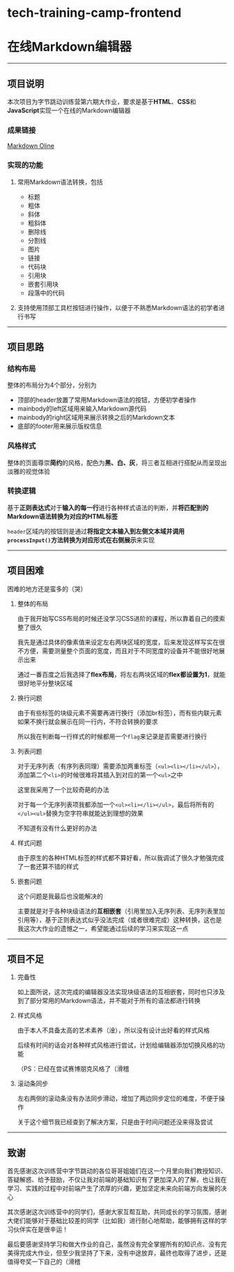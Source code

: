 # tech-training-camp-frontend



# 在线Markdown编辑器



---



## 项目说明

本次项目为字节跳动训练营第六期大作业，要求是基于**HTML**、**CSS**和**JavaScript**实现一个在线的Markdown编辑器



### 成果链接

[Markdown Oline](https://linzs148.github.io/tech-training-camp-frontend/)



### 实现的功能

1. 常用Markdown语法转换，包括

   * 标题
   * 粗体
   * 斜体
   * 粗斜体
   * 删除线
   * 分割线
   * 图片
   * 链接
   * 代码块
   * 引用块
   * 嵌套引用块
   * 段落中的代码
2. 支持使用顶部工具栏按钮进行操作，以便于不熟悉Markdown语法的初学者进行书写



---



## 项目思路



### 结构布局

整体的布局分为4个部分，分别为

* 顶部的header放置了常用Markdown语法的按钮，方便初学者操作
* mainbody的left区域用来输入Markdown源代码
* mainbody的right区域用来展示转换之后的Markdown文本
* 底部的footer用来展示版权信息



### 风格样式

整体的页面尊崇**简约**的风格，配色为**黑、白、灰**，将三者互相进行搭配从而呈现出淡雅的视觉体验



### 转换逻辑

基于**正则表达式**对于**输入的每一行**进行各种样式语法的判断，并**将匹配到的Markdown语法转换为对应的HTML标签**

`header`区域内的按钮则是通过**将指定文本输入到左侧文本域并调用`processInput()`方法转换为对应形式在右侧展示**来实现



---



## 项目困难

困难的地方还是蛮多的（哭）

1. 整体的布局

   由于我开始写CSS布局的时候还没学习CSS进阶的课程，所以靠着自己的摸索整了很久

   我先是通过具体的像素值来设定左右两块区域的宽度，后来发现这样写实在很不方便，需要测量整个页面的宽度，而且对于不同宽度的设备并不能很好地展示出来

   通过一番百度之后我选择了**flex布局**，将左右两块区域的**flex都设置为1**，就能很好地平分整块区域

2. 换行问题

   由于有些标签的块级元素不需要再进行换行（添加br标签），而有些内联元素如果不换行就会展示在同一行内，不符合转换的要求

   所以我在判断每一行样式的时候都用一个`flag`来记录是否需要进行换行

3. 列表问题

   对于无序列表（有序列表同理）需要添加两重标签（`<ul><li></li></ul>`），添加第二个`<li>`的时候很难将其插入到对应的第一个`<ul>`之中

   这里我采用了一个比较奇葩的办法

   对于每一个无序列表项我都添加一个`<ul><li></li></ul>`，最后将所有的`</ul><ul>`替换为空字符串就能达到理想的效果

   不知道有没有什么更好的办法

4. 样式问题

   由于原生的各种HTML标签的样式都不算好看，所以我调试了很久才勉强完成了一套还算不错的样式

5. 嵌套问题

   这个问题是我最后也没能解决的

   主要就是对于各种块级语法的**互相嵌套**（引用里加入无序列表、无序列表里加引用等），基于正则表达式似乎没法完成（或者很难完成）这种转换，这也是我这次大作业的遗憾之一，希望能通过后续的学习来实现这一点



---



## 项目不足



1. 完备性

   如上面所说，这次完成的编辑器没法实现块级语法的互相嵌套，同时也只涉及到了部分常用的Markdown语法，并不能对于所有的语法都进行转换

2. 样式风格

   由于本人不具备太高的艺术素养（淦），所以没有设计出好看的样式风格

   后续有时间的话会对各种样式风格进行尝试，计划给编辑器添加切换风格的功能

   （PS：已经在尝试赛博朋克风格了（滑稽

3. 滚动条同步

   左右两侧的滚动条没有办法同步滑动，增加了两边同步定位的难度，不便于操作

   关于这个细节我已经查到了解决方案，只是由于时间问题还没来得及尝试



---



## 致谢

首先感谢这次训练营中字节跳动的各位哥哥姐姐们在这一个月里向我们教授知识、答疑解惑、给予鼓励，不仅让我对前端的基础知识有了更加深入的了解，也让我在学习、实践的过程中对前端产生了浓厚的兴趣，更加坚定未来向前端方向发展的决心

其次感谢这次训练营中的同学们，感谢大家互帮互助，共同成长的学习氛围，感谢大佬们能够对于基础比较差的同学（比如我）进行耐心地帮助，能够拥有这样的学习伙伴实在是很辛运！

最后要感谢坚持学习和做大作业的自己，虽然没有完全掌握所有的知识点、没有完美得完成大作业，但至少我坚持了下来，没有中途放弃，最终也取得了进步，还是值得夸奖一下自己的（滑稽